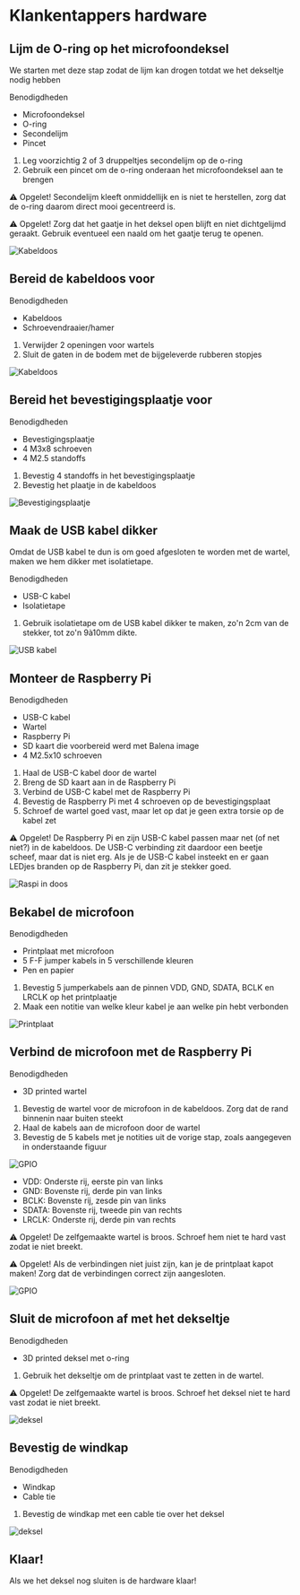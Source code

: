 # Klankentappers hardware

## Lijm de O-ring op het microfoondeksel

We starten met deze stap zodat de lijm kan drogen totdat we het dekseltje nodig hebben

Benodigdheden
* Microfoondeksel
* O-ring
* Secondelijm
* Pincet

1. Leg voorzichtig 2 of 3 druppeltjes secondelijm op de o-ring
2. Gebruik een pincet om de o-ring onderaan het microfoondeksel aan te brengen

⚠️ Opgelet! Secondelijm kleeft onmiddellijk en is niet te herstellen, zorg dat de o-ring daarom direct mooi gecentreerd is.

⚠️ Opgelet! Zorg dat het gaatje in het deksel open blijft en niet dichtgelijmd geraakt. Gebruik eventueel een naald om het gaatje terug te openen.

![Kabeldoos](/documentation/imgs/hardware_oring.png)

## Bereid de kabeldoos voor

Benodigdheden
* Kabeldoos
* Schroevendraaier/hamer

1. Verwijder 2 openingen voor wartels
2. Sluit de gaten in de bodem met de bijgeleverde rubberen stopjes

![Kabeldoos](/documentation/imgs/hardware_kabeldoos.png)

## Bereid het bevestigingsplaatje voor

Benodigdheden
* Bevestigingsplaatje
* 4 M3x8 schroeven
* 4 M2.5 standoffs

1. Bevestig 4 standoffs in het bevestigingsplaatje
2. Bevestig het plaatje in de kabeldoos

![Bevestigingsplaatje](/documentation/imgs/hardware_bevestigingsplaat.png)

## Maak de USB kabel dikker

Omdat de USB kabel te dun is om goed afgesloten te worden met de wartel, maken we hem dikker met isolatietape.

Benodigdheden
* USB-C kabel
* Isolatietape

1. Gebruik isolatietape om de USB kabel dikker te maken, zo'n 2cm van de stekker, tot zo'n 9à10mm dikte.

![USB kabel](/documentation/imgs/hardware_kabel.png)


## Monteer de Raspberry Pi

Benodigdheden
* USB-C kabel
* Wartel
* Raspberry Pi
* SD kaart die voorbereid werd met Balena image
* 4 M2.5x10 schroeven

1. Haal de USB-C kabel door de wartel
2. Breng de SD kaart aan in de Raspberry Pi
3. Verbind de USB-C kabel met de Raspberry Pi
4. Bevestig de Raspberry Pi met 4 schroeven op de bevestigingsplaat
5. Schroef de wartel goed vast, maar let op dat je geen extra torsie op de kabel zet

⚠️ Opgelet! De Raspberry Pi en zijn USB-C kabel passen maar net (of net niet?) in de kabeldoos. De USB-C verbinding zit daardoor een beetje scheef, maar dat is niet erg. Als je de USB-C kabel insteekt en er gaan LEDjes branden op de Raspberry Pi, dan zit je stekker goed.

![Raspi in doos](/documentation/imgs/hardware_raspi_in_doos.png)

## Bekabel de microfoon

Benodigdheden
* Printplaat met microfoon
* 5 F-F jumper kabels in 5 verschillende kleuren
* Pen en papier

1. Bevestig 5 jumperkabels aan de pinnen VDD, GND, SDATA, BCLK en LRCLK op het printplaatje
2. Maak een notitie van welke kleur kabel je aan welke pin hebt verbonden

![Printplaat](/documentation/imgs/hardware_microfoon.png)

## Verbind de microfoon met de Raspberry Pi

Benodigdheden
* 3D printed wartel

1. Bevestig de wartel voor de microfoon in de kabeldoos. Zorg dat de rand binnenin naar buiten steekt
2. Haal de kabels aan de microfoon door de wartel
3. Bevestig de 5 kabels met je notities uit de vorige stap, zoals aangegeven in onderstaande figuur

![GPIO](/documentation/imgs/hardware_gpio.png)

* VDD: Onderste rij, eerste pin van links
* GND: Bovenste rij, derde pin van links
* BCLK: Bovenste rij, zesde pin van links
* SDATA: Bovenste rij, tweede pin van rechts
* LRCLK: Onderste rij, derde pin van rechts

⚠️ Opgelet! De zelfgemaakte wartel is broos. Schroef hem niet te hard vast zodat ie niet breekt.

⚠️ Opgelet! Als de verbindingen niet juist zijn, kan je de printplaat kapot maken! Zorg dat de verbindingen correct zijn aangesloten.

![GPIO](/documentation/imgs/hardware_gpio_connected.png)

## Sluit de microfoon af met het dekseltje

Benodigdheden
* 3D printed deksel met o-ring

1. Gebruik het dekseltje om de printplaat vast te zetten in de wartel.

⚠️ Opgelet! De zelfgemaakte wartel is broos. Schroef het deksel niet te hard vast zodat ie niet breekt.

![deksel](/documentation/imgs/hardware_deksel.png)

## Bevestig de windkap

Benodigdheden
* Windkap
* Cable tie

1. Bevestig de windkap met een cable tie over het deksel

![deksel](/documentation/imgs/hardware_windkap.png)

## Klaar!

Als we het deksel nog sluiten is de hardware klaar!

